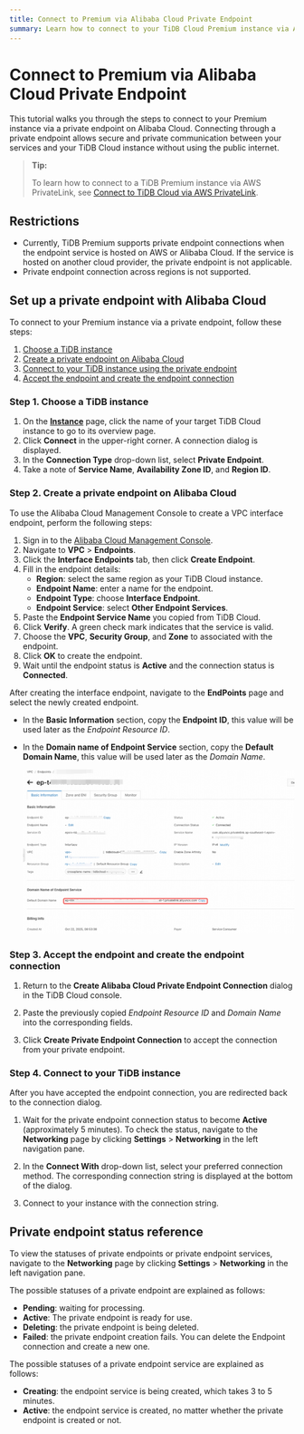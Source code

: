 ```yaml
---
title: Connect to Premium via Alibaba Cloud Private Endpoint
summary: Learn how to connect to your TiDB Cloud Premium instance via Alibaba Cloud private endpoint.
---
```


# Connect to Premium via Alibaba Cloud Private Endpoint

This tutorial walks you through the steps to connect to your Premium instance via a private endpoint on Alibaba Cloud. Connecting through a private endpoint allows secure and private communication between your services and your TiDB Cloud instance without using the public internet.

> **Tip:**
>
> To learn how to connect to a TiDB Premium instance via AWS PrivateLink, see [Connect to TiDB Cloud via AWS PrivateLink](/tidb-cloud/premium/connect-to-premium-via-aws-private-endpoint.md).

## Restrictions

- Currently, TiDB Premium supports private endpoint connections when the endpoint service is hosted on AWS or Alibaba Cloud. If the service is hosted on another cloud provider, the private endpoint is not applicable.
- Private endpoint connection across regions is not supported.

## Set up a private endpoint with Alibaba Cloud

To connect to your Premium instance via a private endpoint, follow these steps:

1. [Choose a TiDB instance](#step-1-choose-a-tidb-instance)
2. [Create a private endpoint on Alibaba Cloud](#step-2-create-a-private-endpoint-on-alibaba-cloud)
3. [Connect to your TiDB instance using the private endpoint](#step-3-connect-to-your-tidb-instance-using-the-private-endpoint)
4. [Accept the endpoint and create the endpoint connection](#step-4-accept-the-endpoint-and-create-the-endpoint-connection)

### Step 1. Choose a TiDB instance

1. On the [**Instance**](https://{{{.console-url}}}/instances) page, click the name of your target TiDB Cloud instance to go to its overview page.
2. Click **Connect** in the upper-right corner. A connection dialog is displayed.
3. In the **Connection Type** drop-down list, select **Private Endpoint**.
4. Take a note of **Service Name**, **Availability Zone ID**, and **Region ID**.

### Step 2. Create a private endpoint on Alibaba Cloud

To use the Alibaba Cloud Management Console to create a VPC interface endpoint, perform the following steps:

1. Sign in to the [Alibaba Cloud Management Console](https://account.alibabacloud.com/login/login.htm).
2. Navigate to **VPC** > **Endpoints**.
3. Click the **Interface Endpoints** tab, then click **Create Endpoint**.
4. Fill in the endpoint details:
    - **Region**: select the same region as your TiDB Cloud instance.
    - **Endpoint Name**: enter a name for the endpoint.
    - **Endpoint Type**: choose **Interface Endpoint**.
    - **Endpoint Service**: select **Other Endpoint Services**.
5. Paste the **Endpoint Service Name** you copied from TiDB Cloud.
6. Click **Verify**. A green check mark indicates that the service is valid.
7. Choose the **VPC**, **Security Group**, and **Zone** to associated with the endpoint.
8. Click **OK** to create the endpoint.
9. Wait until the endpoint status is **Active** and the connection status is **Connected**.

After creating the interface endpoint, navigate to the **EndPoints** page and select the newly created endpoint.

- In the **Basic Information** section, copy the **Endpoint ID**, this value will be used later as the *Endpoint Resource ID*.

- In the **Domain name of Endpoint Service** section, copy the **Default Domain Name**, this value will be used later as the *Domain Name*.

    ![AliCloud private endpoint Information](/media/tidb-cloud/private-endpoint/alicloud-private-endpoint-info.png)

### Step 3. Accept the endpoint and create the endpoint connection

1. Return to the **Create Alibaba Cloud Private Endpoint Connection** dialog in the TiDB Cloud console.

2. Paste the previously copied *Endpoint Resource ID* and *Domain Name* into the corresponding fields.

3. Click **Create Private Endpoint Connection** to accept the connection from your private endpoint.

### Step 4. Connect to your TiDB instance

After you have accepted the endpoint connection, you are redirected back to the connection dialog.

1. Wait for the private endpoint connection status to become **Active** (approximately 5 minutes). To check the status, navigate to the **Networking** page by clicking **Settings** > **Networking** in the left navigation pane.

2. In the **Connect With** drop-down list, select your preferred connection method. The corresponding connection string is displayed at the bottom of the dialog.

3. Connect to your instance with the connection string.

## Private endpoint status reference

To view the statuses of private endpoints or private endpoint services, navigate to the **Networking** page by clicking **Settings** > **Networking** in the left navigation pane.

The possible statuses of a private endpoint are explained as follows:

- **Pending**: waiting for processing.
- **Active**: The private endpoint is ready for use.
- **Deleting**: the private endpoint is being deleted.
- **Failed**: the private endpoint creation fails. You can delete the Endpoint connection and create a new one.

The possible statuses of a private endpoint service are explained as follows:

- **Creating**: the endpoint service is being created, which takes 3 to 5 minutes.
- **Active**: the endpoint service is created, no matter whether the private endpoint is created or not.